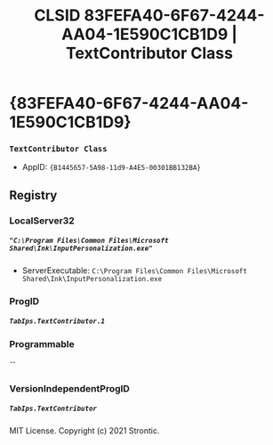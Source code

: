 ﻿---
title: "CLSID 83FEFA40-6F67-4244-AA04-1E590C1CB1D9 | TextContributor Class"
excerpt: What is COM-Object CLSID 83FEFA40-6F67-4244-AA04-1E590C1CB1D9?
---

# {83FEFA40-6F67-4244-AA04-1E590C1CB1D9}

### `TextContributor Class`
* AppID: `{B1445657-5A98-11d9-A4E5-00301BB132BA}`

## Registry


### LocalServer32

##### `"C:\Program Files\Common Files\Microsoft Shared\Ink\InputPersonalization.exe"`
* ServerExecutable: `C:\Program Files\Common Files\Microsoft Shared\Ink\InputPersonalization.exe`

### ProgID

##### `TabIps.TextContributor.1`

### Programmable

##### ``

### VersionIndependentProgID

##### `TabIps.TextContributor`

MIT License. Copyright (c) 2021 Strontic.


